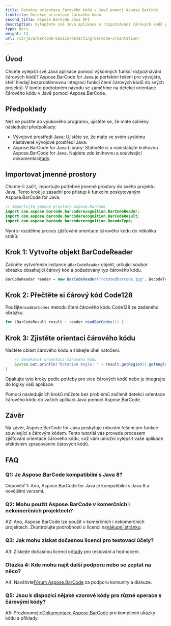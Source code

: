 ```yaml
---
title: Detekce orientace čárového kódu v Javě pomocí Aspose.BarCode
linktitle: Detekce orientace čárového kódu
second_title: Aspose.BarCode Java API
description: Vylepšete své Java aplikace o rozpoznávání čárových kódů pomocí Aspose.BarCode for Java. Postupujte podle našeho podrobného průvodce, abyste bez námahy detekovali orientaci čárového kódu.
type: docs
weight: 13
url: /cs/java/barcode-basics/detecting-barcode-orientation/
---
```

## Úvod

Chcete vylepšit své Java aplikace pomocí výkonných funkcí rozpoznávání čárových kódů? Aspose.BarCode for Java je perfektní řešení pro vývojáře, kteří hledají bezproblémovou integraci funkcí čtení čárových kódů do svých projektů. V tomto podrobném návodu se zaměříme na detekci orientace čárového kódu v Javě pomocí Aspose.BarCode.

## Předpoklady

Než se pustíte do výukového programu, ujistěte se, že máte splněny následující předpoklady:

- Vývojové prostředí Java: Ujistěte se, že máte ve svém systému nastavené vývojové prostředí Java.
-  Aspose.BarCode for Java Library: Stáhněte si a nainstalujte knihovnu Aspose.BarCode for Java. Najdete zde knihovnu a související dokumentaci[tady](https://releases.aspose.com/barcode/java/).

## Importovat jmenné prostory

Chcete-li začít, importujte potřebné jmenné prostory do svého projektu Java. Tento krok je zásadní pro přístup k funkcím poskytovaným Aspose.BarCode for Java.

```java
// Importujte jmenné prostory Aspose.BarCode
import com.aspose.barcode.barcoderecognition.BarCodeReader;
import com.aspose.barcode.barcoderecognition.BarCodeResult;
import com.aspose.barcode.barcoderecognition.DecodeType;
```

Nyní si rozdělme proces zjišťování orientace čárového kódu do několika kroků:

## Krok 1: Vytvořte objekt BarCodeReader

 Začněte vytvořením instance a`BarCodeReader` objekt, určující soubor obrázku obsahující čárový kód a požadovaný typ čárového kódu.

```java
BarCodeReader reader = new BarCodeReader("rotatedbarcode.jpg", DecodeType.CODE_128);
```

## Krok 2: Přečtěte si čárový kód Code128

 Použijte`readBarCodes` metodu čtení čárového kódu Code128 ze zadaného obrázku.

```java
for (BarCodeResult result : reader.readBarCodes()) {
```

## Krok 3: Zjistěte orientaci čárového kódu

Načtěte oblast čárového kódu a získejte úhel natočení.

```java
    // detekovat orientaci čárového kódu
    System.out.println("Rotation Angle: " + result.getRegion().getAngle());
}
```

Opakujte tyto kroky podle potřeby pro více čárových kódů nebo je integrujte do logiky vaší aplikace.

Pomocí následujících kroků můžete bez problémů začlenit detekci orientace čárového kódu do vašich aplikací Java pomocí Aspose.BarCode.

## Závěr

Na závěr, Aspose.BarCode for Java poskytuje robustní řešení pro funkce související s čárovým kódem. Tento tutoriál vás provede procesem zjišťování orientace čárového kódu, což vám umožní vylepšit vaše aplikace efektivním zpracováním čárových kódů.

## FAQ

### Q1: Je Aspose.BarCode kompatibilní s Java 8?

Odpověď 1: Ano, Aspose.BarCode for Java je kompatibilní s Java 8 a novějšími verzemi.

### Q2: Mohu použít Aspose.BarCode v komerčních i nekomerčních projektech?

 A2: Ano, Aspose.BarCode lze použít v komerčních i nekomerčních projektech. Zkontrolujte podrobnosti o licenci na[nákupní stránku](https://purchase.aspose.com/buy).

### Q3: Jak mohu získat dočasnou licenci pro testovací účely?

 A3: Získejte dočasnou licenci od[tady](https://purchase.aspose.com/temporary-license/) pro testování a hodnocení.

### Otázka 4: Kde mohu najít další podporu nebo se zeptat na něco?

 A4: Navštivte[Fórum Aspose.BarCode](https://forum.aspose.com/c/barcode/13) za podporu komunity a diskuze.

### Q5: Jsou k dispozici nějaké vzorové kódy pro různé operace s čárovými kódy?

 A5: Prozkoumejte[Dokumentace Aspose.BarCode](https://reference.aspose.com/barcode/java/) pro komplexní ukázky kódu a příklady.